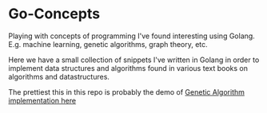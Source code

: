 # Go-Concepts
Playing with concepts of programming I've found interesting using Golang. E.g. machine learning, genetic algorithms, graph theory, etc.

Here we have a small collection of snippets I've written in Golang in order to implement data structures and algorithms
found in various text books on algorithms and datastructures.

The prettiest this in this repo is probably the demo of [Genetic Algorithm implementation here](Play/003-GA-WebGL)
